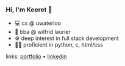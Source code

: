 ### Hi, I'm Keeret 👋

- 💻 cs @ uwaterloo
- 💼 bba @ wilfrid laurier
- ⚙️ deep interest in full stack development
- 👨‍💻 proficient in python, c, html/css

links: [portfolio](https://keeretmahi.com) • [linkedin](linkedin.com/in/keeret-mahi)

<!--
**Keeret-Mahi/Keeret-Mahi** is a ✨ _special_ ✨ repository because its `README.md` (this file) appears on your GitHub profile.

Here are some ideas to get you started

- 🔭 I’m currently working on ...
- 🌱 I’m currently learning ...
- 👯 I’m looking to collaborate on ...
- 🤔 I’m looking for help with ...
- 💬 Ask me about ...
- 📫 How to reach me: ...
- 😄 Pronouns: ...
- ⚡ Fun fact: ...
-->
